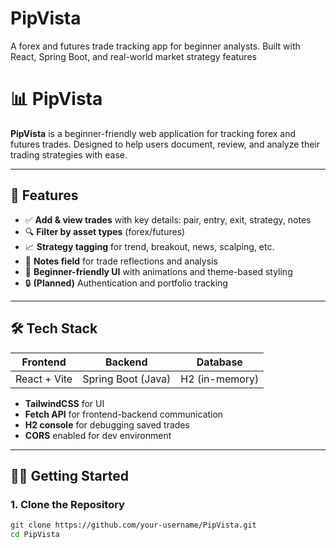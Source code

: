 # PipVista
A forex and futures trade tracking app for beginner analysts. Built with React, Spring Boot, and real-world market strategy features
# 📊 PipVista

**PipVista** is a beginner-friendly web application for tracking forex and futures trades. Designed to help users document, review, and analyze their trading strategies with ease.

---

## 🚀 Features

- ✅ **Add & view trades** with key details: pair, entry, exit, strategy, notes
- 🔍 **Filter by asset types** (forex/futures)
- 📈 **Strategy tagging** for trend, breakout, news, scalping, etc.
- 💬 **Notes field** for trade reflections and analysis
- 🧠 **Beginner-friendly UI** with animations and theme-based styling
- 🔒 **(Planned)** Authentication and portfolio tracking

---

## 🛠 Tech Stack

| Frontend        | Backend            | Database     |
|----------------|--------------------|--------------|
| React + Vite   | Spring Boot (Java) | H2 (in-memory) |

- **TailwindCSS** for UI
- **Fetch API** for frontend-backend communication
- **H2 console** for debugging saved trades
- **CORS** enabled for dev environment

---


## 🧑‍💻 Getting Started

### 1. Clone the Repository

```bash
git clone https://github.com/your-username/PipVista.git
cd PipVista
